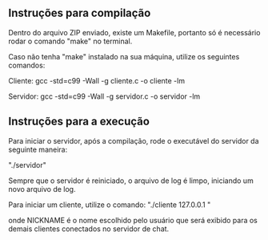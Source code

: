 ## Instruções para compilação

Dentro do arquivo ZIP enviado, existe um Makefile, portanto só é necessário rodar o comando "make" no terminal.

Caso não tenha "make" instalado na sua máquina, utilize os seguintes comandos:

Cliente: 
	gcc  -std=c99 -Wall -g cliente.c -o cliente -lm

Servidor:
	gcc  -std=c99 -Wall -g servidor.c -o servidor -lm

## Instruções para a execução
Para iniciar o servidor, após a compilação, rode o executável do servidor da seguinte maneira:

"./servidor"

Sempre que o servidor é reiniciado, o arquivo de log é limpo, iniciando um novo arquivo de log.

Para iniciar um cliente, utilize o comando:
"./cliente 127.0.0.1 <NICKNAME>"

onde NICKNAME é o nome escolhido pelo usuário que será exibido para os demais clientes conectados no servidor de chat.

